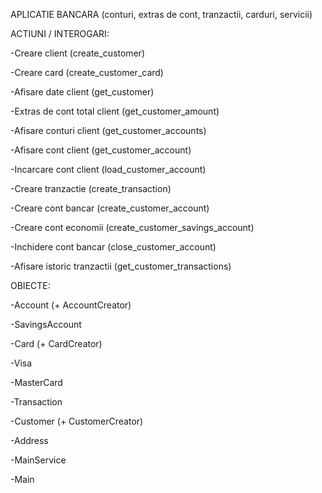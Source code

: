 APLICATIE BANCARA
(conturi, extras de cont, tranzactii, carduri, servicii)

ACTIUNI / INTEROGARI:

-Creare client (create_customer)

-Creare card (create_customer_card)

-Afisare date client (get_customer)

-Extras de cont total client (get_customer_amount)

-Afisare conturi client (get_customer_accounts)

-Afisare cont client (get_customer_account)

-Incarcare cont client (load_customer_account)

-Creare tranzactie (create_transaction)

-Creare cont bancar (create_customer_account)

-Creare cont economii (create_customer_savings_account)

-Inchidere cont bancar (close_customer_account)

-Afisare istoric tranzactii (get_customer_transactions)

OBIECTE:

-Account (+ AccountCreator)

-SavingsAccount

-Card (+ CardCreator)

-Visa

-MasterCard

-Transaction

-Customer (+ CustomerCreator)

-Address

-MainService

-Main
